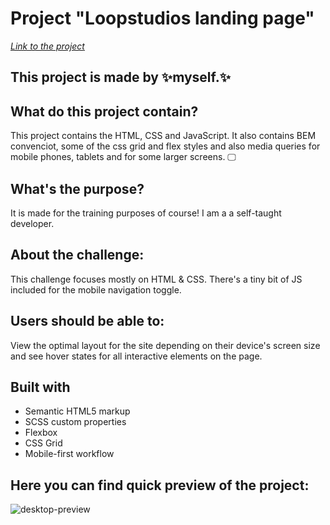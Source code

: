 # Project "Loopstudios landing page"

*[Link to the project](https://myers32.github.io/Loopstudios-landing-page/)*

## This project is made by ✨myself.✨ 

## What do this project contain?

This project contains the HTML, CSS and JavaScript. 
It also contains BEM convenciot, some of the css grid and flex styles and also media queries for mobile phones, tablets and for some larger screens. 🖵

## What's the purpose?

It is made for the training purposes of course! I am a a self-taught developer. 

## About the challenge:

This challenge focuses mostly on HTML & CSS. There's a tiny bit of JS included for the mobile navigation toggle.

## Users should be able to:

View the optimal layout for the site depending on their device's screen size and see hover states for all interactive elements on the page.

## Built with

- Semantic HTML5 markup
- SCSS custom properties
- Flexbox
- CSS Grid
- Mobile-first workflow

## Here you can find quick preview of the project: 
![desktop-preview](https://github.com/myers32/loopstudios-landing-page/assets/122280628/d7a5ff3d-7791-4e88-b1aa-cf1404222cae)

